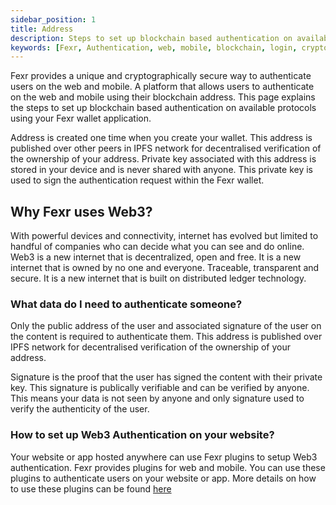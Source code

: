 ```yaml
---
sidebar_position: 1
title: Address
description: Steps to set up blockchain based authentication on available protocols
keywords: [Fexr, Authentication, web, mobile, blockchain, login, cryptographically, secure, platform]
---
```


Fexr provides a unique and cryptographically secure way to authenticate users on the web and mobile. A platform that allows users to authenticate on the web and mobile using their blockchain address. This page explains the steps to set up blockchain based authentication on available protocols using your Fexr wallet application.

Address is created one time when you create your wallet. This address is published over other peers in IPFS network for decentralised verification of the ownership of your address. Private key associated with this address is stored in your device and is never shared with anyone. This private key is used to sign the authentication request within the Fexr wallet.

## Why Fexr uses Web3?

With powerful devices and connectivity, internet has evolved but limited to handful of companies who can decide what you can see and do online. Web3 is a new internet that is decentralized, open and free. It is a new internet that is owned by no one and everyone. Traceable, transparent and secure. It is a new internet that is built on distributed ledger technology.

### What data do I need to authenticate someone?

Only the public address of the user and associated signature of the user on the content is required to authenticate them. This address is published over IPFS network for decentralised verification of the ownership of your address.

Signature is the proof that the user has signed the content with their private key. This signature is publically verifiable and can be verified by anyone. This means your data is not seen by anyone and only signature used to verify the authenticity of the user.

### How to set up Web3 Authentication on your website?

Your website or app hosted anywhere can use Fexr plugins to setup Web3 authentication. Fexr provides plugins for web and mobile. You can use these plugins to authenticate users on your website or app. More details on how to use these plugins can be found [here](/developers/category/web3-rpcs-api)
